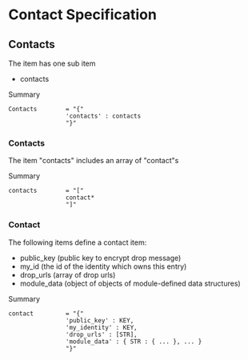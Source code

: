 # Contact Specification

## Contacts

The item has one sub item
* contacts

Summary

    Contacts        = "{"
                    'contacts' : contacts
                    "}"

### Contacts

The item "contacts" includes an array of "contact"s

Summary

    contacts        = "["
                    contact*
                    "]"

### Contact

The following items define a contact item:

* public_key (public key to encrypt drop message)
* my_id (the id of the identity which owns this entry)
* drop_urls (array of drop urls)
* module_data (object of objects of module-defined data structures)

Summary

    contact         = "{"
                    'public_key' : KEY,
                    'my_identity' : KEY,
                    'drop_urls' : [STR],
                    'module_data' : { STR : { ... }, ... }
                    "}"